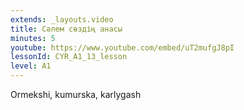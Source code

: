 ```yaml
---
extends: _layouts.video
title: Сәлем сөздің анасы
minutes: 5
youtube: https://www.youtube.com/embed/uT2mufgJ8pI
lessonId: CYR_A1_13_lesson
level: A1
---
```

Ormekshi, kumurska, karlygash